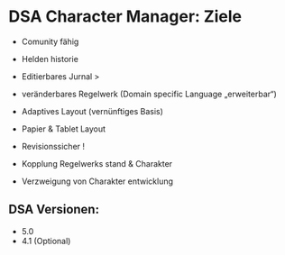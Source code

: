 # DSA Character Manager: Ziele


- Comunity fähig

- Helden historie

- Editierbares Jurnal >

- veränderbares Regelwerk (Domain specific Language „erweiterbar“)

- Adaptives Layout (vernünftiges Basis)

- Papier & Tablet Layout

- Revisionssicher !

- Kopplung Regelwerks stand & Charakter

- Verzweigung von Charakter entwicklung

## DSA Versionen:

- 5.0
- 4.1 (Optional)
